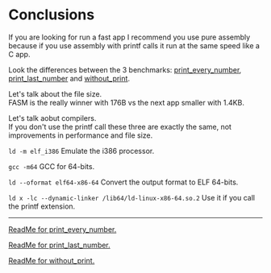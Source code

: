 # Conclusions

If you are looking for run a fast app I recommend you use pure
assembly because if you use assembly with printf calls it run at
the same speed like a C app.


Look the differences between the 3 benchmarks:
[print_every_number](https://github.com/airvzxf/assembly/tree/master/linux/benchmark/fibonacci/print_every_number),
[print_last_number](https://github.com/airvzxf/assembly/blob/master/linux/benchmark/fibonacci/print_last_number)
and
[without_print](https://github.com/airvzxf/assembly/blob/master/linux/benchmark/fibonacci/without_print).


Let's talk about the file size. <br>
FASM is the really winner with 176B vs the next app smaller
with 1.4KB.


Let's talk aobut compilers. <br>
If you don't use the printf call these three are exactly the same,
not improvements in performance and file size.

`ld -m elf_i386` Emulate the i386 processor.

`gcc -m64` GCC for 64-bits.

`ld --oformat elf64-x86-64` Convert the output format to ELF 64-bits.

`ld x -lc --dynamic-linker /lib64/ld-linux-x86-64.so.2` Use it if you call the printf extension.

---

[ReadMe for print_every_number.](https://github.com/airvzxf/assembly/blob/master/linux/benchmark/fibonacci/print_every_number/README.md)

[ReadMe for print_last_number.](https://github.com/airvzxf/assembly/blob/master/linux/benchmark/fibonacci/print_last_number/README.md)

[ReadMe for without_print.](https://github.com/airvzxf/assembly/blob/master/linux/benchmark/fibonacci/without_print/README.md)
